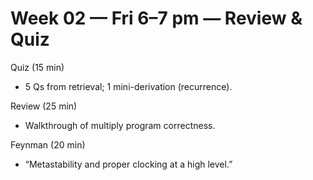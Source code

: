 # Week 02 — Fri 6–7 pm — Review & Quiz

Quiz (15 min)
- 5 Qs from retrieval; 1 mini-derivation (recurrence).

Review (25 min)
- Walkthrough of multiply program correctness.

Feynman (20 min)
- “Metastability and proper clocking at a high level.”